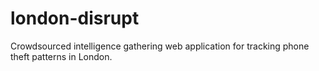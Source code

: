 # london-disrupt
Crowdsourced intelligence gathering web application for tracking phone theft patterns in London.
